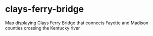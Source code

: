 # clays-ferry-bridge
 Map displaying Clays Ferry Bridge that connects Fayette and Madison counties crossing the Kentucky river
